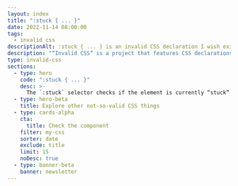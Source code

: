 ```yaml
---
layout: index
title: ":stuck { ... }"
date: 2022-11-14 08:00:00
tags:
  - invalid css
descriptionAlt: :stuck { ... } is an invalid CSS declaration I wish existed."
description: "“Invalid CSS” is a project that features CSS declarations that are not valid and non-existing. For example, :stuck { ... }."
type: invalid-css
sections:
  - type: hero
    code: ":stuck { ... }"
    desc: >-
      The `:stuck` selector checks if the element is currently “stuck” with the `position: sticky`.
  - type: hero-beta
    title: Explore other not-so-valid CSS things
  - type: cards-alpha
    cta:
      title: Check the component
    filter: my-css
    sorter: date
    exclude: title
    limit: 15
    noDesc: true
  - type: banner-beta
    banner: newsletter
---
```

